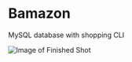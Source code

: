 # Bamazon
MySQL database with shopping CLI

![Image of Finished Shot](https://raw.github.com/LVMagee/Bamazon/blob/master/Finished%20shot.png)


